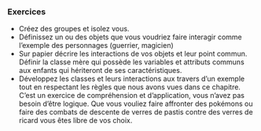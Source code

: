 ### Exercices
- Créez des groupes et isolez vous.
- Définissez un ou des objets que vous voudriez faire interagir comme l’exemple des
personnages (guerrier, magicien)
- Sur papier décrire les interactions de vos objets et leur point commun. Définir la classe mère
qui possède les variables et attributs communs aux enfants qui hériteront de ses
caractéristiques.
- Développez les classes et leurs interactions aux travers d’un exemple tout en respectant les
règles que nous avons vues dans ce chapitre.
C’est un exercice de compréhension et d’application, vous n’avez pas besoin d’être logique. Que vous
vouliez faire affronter des pokémons ou faire des combats de descente de verres de pastis contre des
verres de ricard vous êtes libre de vos choix.


